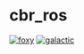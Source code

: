 # cbr_ros

[![foxy](https://github.com/yamaha-bps/cbr_ros/actions/workflows/foxy.yaml/badge.svg)](https://github.com/yamaha-bps/cbr_ros/actions/workflows/foxy.yaml) [![galactic](https://github.com/yamaha-bps/cbr_ros/actions/workflows/galactic.yaml/badge.svg)](https://github.com/yamaha-bps/cbr_ros/actions/workflows/galactic.yaml)

